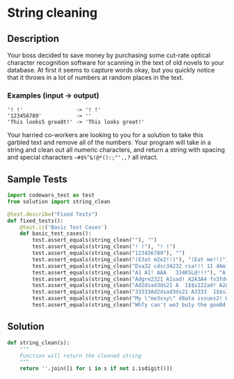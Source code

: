 # String cleaning


## Description
Your boss decided to save money by purchasing some cut-rate optical character recognition software for scanning in the text of old novels to your database. At first it seems to capture words okay, but you quickly notice that it throws in a lot of numbers at random places in the text.

### Examples (input -> output)

```
'! !'                 -> '! !'
'123456789'           -> ''
'This looks5 grea8t!' -> 'This looks great!'

```

Your harried co-workers are looking to you for a solution to take this garbled text and remove all of the numbers. Your program will take in a string and clean out all numeric characters, and return a string with spacing and special characters `~#$%^&!@*():;"'.,?` all intact.


## Sample Tests
```python
import codewars_test as test
from solution import string_clean

@test.describe("Fixed Tests")
def fixed_tests():
    @test.it('Basic Test Cases')
    def basic_test_cases():
        test.assert_equals(string_clean(""), "")
        test.assert_equals(string_clean("! !"), "! !")
        test.assert_equals(string_clean("123456789"), "")
        test.assert_equals(string_clean("(E3at m2e2!!)"), "(Eat me!!)")
        test.assert_equals(string_clean("Dsa32 cdsc34232 csa!!! 1I 4Am cool!"), "Dsa cdsc csa!!! I Am cool!")
        test.assert_equals(string_clean("A1 A1! AAA   3J4K5L@!!!"), "A A! AAA   JKL@!!!")
        test.assert_equals(string_clean("Adgre2321 A1sad! A2A3A4 fv3fdv3J544K5L@"), "Adgre Asad! AAA fvfdvJKL@")
        test.assert_equals(string_clean("Ad2dsad3ds21 A  1$$s122ad! A2A3Ae24 f44K5L@222222 "), "Addsadds A  $$sad! AAAe fKL@ ")
        test.assert_equals(string_clean("33333Ad2dsad3ds21 A3333  1$$s122a!d! A2!A!3Ae$24 f2##222 "), "Addsadds A  $$sa!d! A!A!Ae$ f## ")
        test.assert_equals(string_clean("My \"me3ssy\" d8ata issues2! Will1 th4ey ever, e3ver be3 so0lved?"), "My \"messy\" data issues! Will they ever, ever be solved?")
        test.assert_equals(string_clean("Wh7y can't we3 bu1y the goo0d software3? #cheapskates3"), "Why can't we buy the good software? #cheapskates")
```


## Solution
```python
def string_clean(s):
    """
    Function will return the cleaned string
    """
    return ''.join([i for i in s if not i.isdigit()])
```
